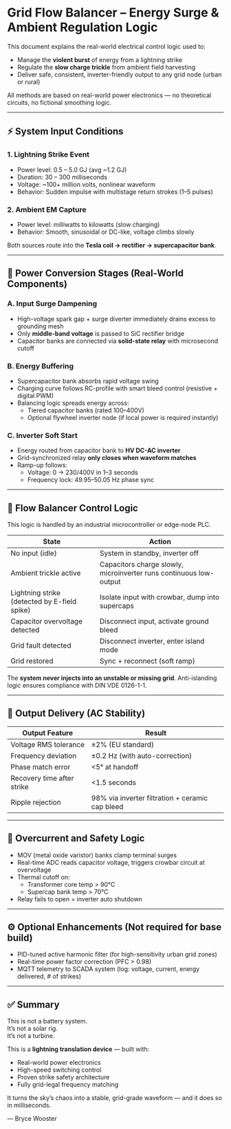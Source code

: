 # Grid Flow Balancer – Energy Surge & Ambient Regulation Logic

This document explains the real-world electrical control logic used to:
- Manage the **violent burst** of energy from a lightning strike
- Regulate the **slow charge trickle** from ambient field harvesting
- Deliver safe, consistent, inverter-friendly output to any grid node (urban or rural)

All methods are based on real-world power electronics — no theoretical circuits, no fictional smoothing logic.

---

## ⚡ System Input Conditions

### 1. **Lightning Strike Event**
- Power level: 0.5 – 5.0 GJ (avg ~1.2 GJ)
- Duration: 30 – 300 milliseconds
- Voltage: ~100+ million volts, nonlinear waveform
- Behavior: Sudden impulse with multistage return strokes (1–5 pulses)

### 2. **Ambient EM Capture**
- Power level: milliwatts to kilowatts (slow charging)
- Behavior: Smooth, sinusoidal or DC-like, voltage climbs slowly

Both sources route into the **Tesla coil → rectifier → supercapacitor bank**.

---

## 🔄 Power Conversion Stages (Real-World Components)

### A. **Input Surge Dampening**
- High-voltage spark gap + surge diverter immediately drains excess to grounding mesh
- Only **middle-band voltage** is passed to SiC rectifier bridge
- Capacitor banks are connected via **solid-state relay** with microsecond cutoff

### B. **Energy Buffering**
- Supercapacitor bank absorbs rapid voltage swing
- Charging curve follows RC-profile with smart bleed control (resistive + digital PWM)
- Balancing logic spreads energy across:
  - Tiered capacitor banks (rated 100–400V)
  - Optional flywheel inverter node (if local power is required instantly)

### C. **Inverter Soft Start**
- Energy routed from capacitor bank to **HV DC-AC inverter**
- Grid-synchronized relay **only closes when waveform matches**
- Ramp-up follows:
  - Voltage: 0 → 230/400V in 1–3 seconds
  - Frequency lock: 49.95–50.05 Hz phase sync

---

## 🧠 Flow Balancer Control Logic

This logic is handled by an industrial microcontroller or edge-node PLC.

| State                   | Action |
|-------------------------|--------|
| No input (idle)         | System in standby, inverter off |
| Ambient trickle active  | Capacitors charge slowly, microinverter runs continuous low-output |
| Lightning strike (detected by E-field spike) | Isolate input with crowbar, dump into supercaps |
| Capacitor overvoltage detected | Disconnect input, activate ground bleed |
| Grid fault detected     | Disconnect inverter, enter island mode |
| Grid restored           | Sync + reconnect (soft ramp) |

The **system never injects into an unstable or missing grid**. Anti-islanding logic ensures compliance with DIN VDE 0126-1-1.

---

## 🔋 Output Delivery (AC Stability)

| Output Feature       | Result |
|----------------------|--------|
| Voltage RMS tolerance | ±2% (EU standard) |
| Frequency deviation  | ±0.2 Hz (with auto-correction) |
| Phase match error    | <5° at handoff |
| Recovery time after strike | <1.5 seconds |
| Ripple rejection     | 98% via inverter filtration + ceramic cap bleed |

---

## 🔐 Overcurrent and Safety Logic

- MOV (metal oxide varistor) banks clamp terminal surges
- Real-time ADC reads capacitor voltage, triggers crowbar circuit at overvoltage
- Thermal cutoff on:
  - Transformer core temp > 90°C
  - Supercap bank temp > 70°C
- Relay fails to open = inverter auto shutdown

---

## ⚙️ Optional Enhancements (Not required for base build)

- PID-tuned active harmonic filter (for high-sensitivity urban grid zones)
- Real-time power factor correction (PFC > 0.98)
- MQTT telemetry to SCADA system (log: voltage, current, energy delivered, # of strikes)

---

## ✅ Summary

This is not a battery system.  
It’s not a solar rig.  
It’s not a turbine.

This is a **lightning translation device** — built with:

- Real-world power electronics
- High-speed switching control
- Proven strike safety architecture
- Fully grid-legal frequency matching

It turns the sky’s chaos into a stable, grid-grade waveform — and it does so in milliseconds.

— Bryce Wooster
